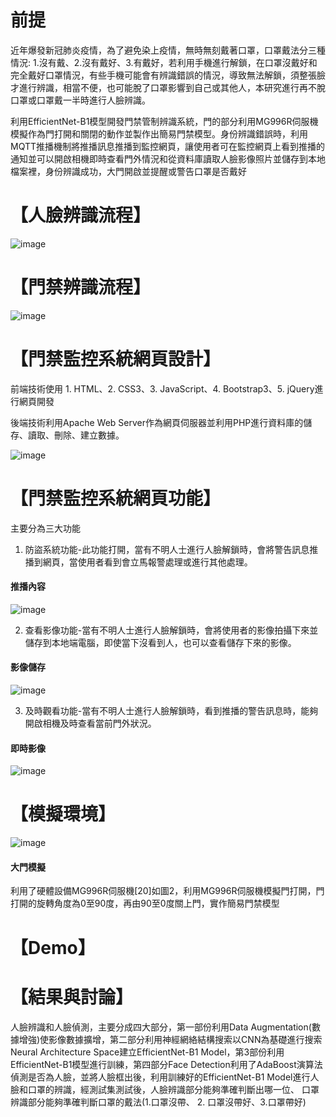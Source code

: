 # 前提
近年爆發新冠肺炎疫情，為了避免染上疫情，無時無刻戴著口罩，口罩戴法分三種情況: 1.沒有戴、2.沒有戴好、3.有戴好，若利用手機進行解鎖，在口罩沒戴好和完全戴好口罩情況，有些手機可能會有辨識錯誤的情況，導致無法解鎖，須整張臉才進行辨識，相當不便，也可能脫了口罩影響到自己或其他人，本研究進行再不脫口罩或口罩戴一半時進行人臉辨識。

利用EfficientNet-B1模型開發門禁管制辨識系統，門的部分利用MG996R伺服機模擬作為門打開和關閉的動作並製作出簡易門禁模型。身份辨識錯誤時，利用MQTT推播機制將推播訊息推播到監控網頁，讓使用者可在監控網頁上看到推播的通知並可以開啟相機即時查看門外情況和從資料庫讀取人臉影像照片並儲存到本地檔案裡，身份辨識成功，大門開啟並提醒或警告口罩是否戴好

# 【人臉辨識流程】

![image](https://user-images.githubusercontent.com/58096503/233927348-7c5d42c8-ada8-4c14-b413-83876530763b.png)


# 【門禁辨識流程】

![image](https://user-images.githubusercontent.com/58096503/233926814-d325cd05-9006-4d81-a5ec-b7302932ee10.png)



# 【門禁監控系統網頁設計】
前端技術使用 1. HTML、2. CSS3、3. JavaScript、4. Bootstrap3、5. jQuery進行網頁開發 

後端技術利用Apache Web Server作為網頁伺服器並利用PHP進行資料庫的儲存、讀取、刪除、建立數據。

![image](https://user-images.githubusercontent.com/58096503/233923276-8e69bda6-ad7e-4fa0-a208-2f449e6dbdb8.png)

# 【門禁監控系統網頁功能】

主要分為三大功能

1. 防盜系統功能-此功能打開，當有不明人士進行人臉解鎖時，會將警告訊息推播到網頁，當使用者看到會立馬報警處理或進行其他處理。

#### 推播內容
![image](https://user-images.githubusercontent.com/58096503/233938607-f35c7545-2aed-455a-93d2-9ef1f0321318.png)


2. 查看影像功能-當有不明人士進行人臉解鎖時，會將使用者的影像拍攝下來並儲存到本地端電腦，即使當下沒看到人，也可以查看儲存下來的影像。

#### 影像儲存

![image](https://user-images.githubusercontent.com/58096503/233943744-07cef3a5-b30c-466a-83e5-57e0b51270e4.png)


3. 及時觀看功能-當有不明人士進行人臉解鎖時，看到推播的警告訊息時，能夠開啟相機及時查看當前門外狀況。

#### 即時影像

![image](https://user-images.githubusercontent.com/58096503/233939848-2a1b3c52-b9b9-47de-8fcf-8f0f6db2e0ce.png)


# 【模擬環境】

![image](https://user-images.githubusercontent.com/58096503/233928356-ba09ead5-9013-479f-adb8-00aad46d0a3a.png)


#### 大門模擬
利用了硬體設備MG996R伺服機[20]如圖2，利用MG996R伺服機模擬門打開，門打開的旋轉角度為0至90度，再由90至0度關上門，實作簡易門禁模型

# 【Demo】



# 【結果與討論】

人臉辨識和人臉偵測，主要分成四大部分，第一部份利用Data Augmentation(數據增強)使影像數據擴增，第二部分利用神經網絡結構搜索以CNN為基礎進行搜索Neural Architecture Space建立EfficientNet-B1 Model，第3部份利用EfficientNet-B1模型進行訓練，第四部分Face Detection利用了AdaBoost演算法偵測是否為人臉，並將人臉框出後，利用訓練好的EfficientNet-B1 Model進行人臉和口罩的辨識，經測試集測試後，人臉辨識部分能夠準確判斷出哪一位、 口罩辨識部分能夠準確判斷口罩的戴法(1.口罩沒帶、 2. 口罩沒帶好、3.口罩帶好)
